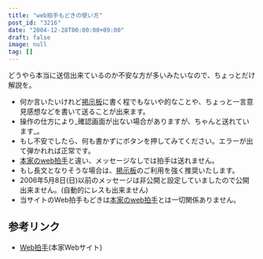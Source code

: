 ```yaml
---
title: "web拍手もどきの使い方"
post_id: "3216"
date: "2004-12-28T00:00:00+09:00"
draft: false
image: null
tag: []
---
```



どうやら本当に送信出来ているのか不安な方が多いみたいなので、ちょっとだけ解説を。

  * 何か言いたいけれど[掲示板](https://twitter.com/danmaq)に書く程でもないや的なことや、ちょっと一言意見感想などを書いて送ることが出来ます。
  * 操作の仕方により_確認画面が出ない場合がありますが、ちゃんと送れています_。
  * もし不安でしたら、何も書かずにボタンを押してみてください。エラーが出て弾かれれば正常です。
  * [本家のweb拍手](http://www.webclap.com/)と違い、メッセージなしでは拍手は送れません。
  * もし長文となりそうな場合は、[掲示板](https://twitter.com/danmaq)のご利用を強く推奨いたします。
  * 2006年5月8日(日)以前のメッセージは非公開と設定していましたので公開出来ません。(自動的にレスも出来ません)
  * 当サイトのWeb拍手もどきは[本家のweb拍手](http://www.webclap.com/)とは一切関係ありません。
## 参考リンク

  * [Web拍手](http://www.webclap.com/)(本家Webサイト)
